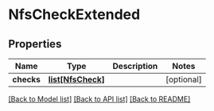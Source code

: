 # NfsCheckExtended

## Properties
Name | Type | Description | Notes
------------ | ------------- | ------------- | -------------
**checks** | [**list[NfsCheck]**](NfsCheck.md) |  | [optional] 

[[Back to Model list]](../README.md#documentation-for-models) [[Back to API list]](../README.md#documentation-for-api-endpoints) [[Back to README]](../README.md)


